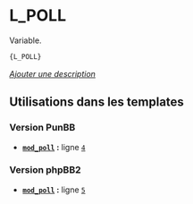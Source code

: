 # L_POLL


Variable.

```html
{L_POLL}
```

[*Ajouter une description*](https://fa-tvars.appspot.com/var/L_POLL)

## Utilisations dans les templates

### Version PunBB
* __[`mod_poll`](../tpl/var/punbb/mod_poll.md#readme) :__ ligne [`4`](../tpl/src/punbb/mod_poll.tpl#L4)

### Version phpBB2
* __[`mod_poll`](../tpl/var/subsilver/mod_poll.md#readme) :__ ligne [`5`](../tpl/src/subsilver/mod_poll.tpl#L5)